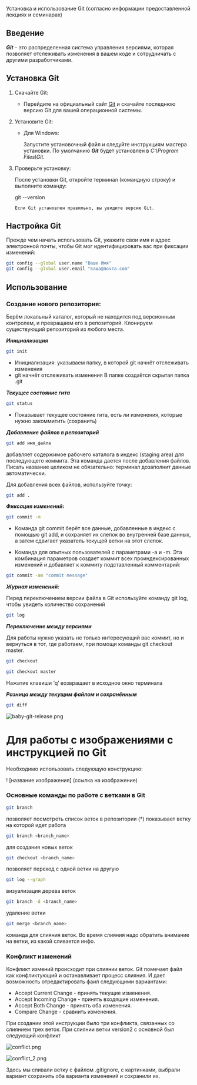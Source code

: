  Установка и использование Git
(согласно информации предоставленной лекциях и семинарах)

## Введение
***Git*** - это распределенная система управления версиями, которая позволяет отслеживать изменения в вашем коде и сотрудничать с другими разработчиками. 

## Установка Git


1. Скачайте Git:

    * Перейдите на официальный сайт [Git](https://git-scm.com/downloads "https://git-scm.com/downloads") и скачайте последнюю версию Git для вашей операционной системы.

2. Установите Git:

    * Для Windows:

        Запустите установочный файл и следуйте инструкциям мастера установки. По умолчанию ***Git*** будет установлен в *C:\Program Files\Git*.
 3. Проверьте установку:

     После установки Git, откройте терминал (командную строку) и выполните команду:

     git --version
     ```
     Если Git установлен правильно, вы увидите версию Git.
     ```
     
## Настройка Git
Прежде чем начать использовать Git, укажите свои имя и адрес электронной почты, чтобы Git мог идентифицировать вас при фиксации изменений:

```bash
git config --global user.name "Ваше Имя"
git config --global user.email "ваша@почта.com"
```
## Использование

### Создание нового репозитория:

Берём локальный каталог, который не находится под версионным контролем, 
и превращаем его в репозиторий.
Клонируем существующий репозиторий 
из любого места.

***Инициализация***

```bash
git init
```
* Инициализация: указываем папку, в которой git начнёт отслеживать изменения
* git начнёт отслеживать изменения
В папке создаётся скрытая папка .git

***Текущее состояние гита***

```bash
git status
```
* Показывает текущее состояние гита, есть ли изменения, которые нужно закоммитить (сохранить)

***Добавление файлов в репозиторий***

```bash
git add имя_файла
```
добавляет содержимое рабочего каталога в индекс (staging area) для последующего коммита. Эта команда дается после добавления
файлов. Писать название целиком не обязательно: терминал дозаполнит данные автоматически.

Для добавления всех файлов, используйте точку:
```bash
git add .
```
***Фиксация изменений:***


```bash
git commit -m 
```

* Команда git commit берёт все данные, добавленные в индекс с помощью git add, и сохраняет их
слепок во внутренней базе данных, а затем сдвигает указатель текущей ветки на этот слепок.

* Команда для опытных пользователей с параметрами -a и -m. Эта комбинация параметров создает коммит всех проиндексированных изменений и добавляет к коммиту подставленный комментарий:
```bash
git commit -am "commit message"
```

***Журнал изменений:***

Перед переключением версии файла в Git используйте команду git log, чтобы увидеть количество сохранений

```bash
git log
```
***Переключение между версиями***

Для работы нужно указать не только
интересующий вас коммит, но и вернуться в тот, где работаем, при помощи команды git checkout master.

```bash
git checkout
```

```bash
git checkout master
```
Нажатие клавиши ‘q’ возвращает в исходное окно терминала

***Разница между текущим файлом и сохранённым***

```bash
git diff
```
![baby-git-release.png](baby-git-release.png)

# Для работы с изображениями с инструкцией по Git

Необходимо использовать следующую конструкцию:

 ! [название изображения] (ссылка на изображение)
### Основные команды по работе с ветками в Git

```bash
git branch
```
позволяет посмотреть список веток в репозитории
(*) показывает ветку на которой идет работа

```bash
git branch <branch_name>
```
для создания новых веток

```bash
git checkout <branch_name>
```
позволяет переход с одной ветки на другую

```bash
git log --graph
```
визуализация дерева веток 

```bash
git branch -d <branch_name>
```
удаление ветки

```bash
git merge <branch_name>
```
команда для слияния веток.
Во время слияния надо обратить внимание на ветки, из какой сливается инфо.

### Конфликт изменений

Конфликт измений происходит при слиянии веток. Git помечает файл как конфликтующий и останавливает процесс слияния. И дает возможность отредактировать фаил следующими вариантами:

* Accept Current Change - принять текущие изменения.
* Accept Incoming Change - принять входящие изменения.
* Accept Both Change - принять оба изменения.
* Compare Change - сравнить изменения.

При создании этой инструкции было три конфликта, связанных со слиянием трех веток.
При слиянии ветки version2 с основной был следующий конфликт

![conflict.png](conflict.png)

![conflict_2.png](conflict_2.png)


Здесь мы сливали ветку с файлом .gitignore, с картинками, выбрали вариант сохранить оба варианта изменений и сохранили их.
